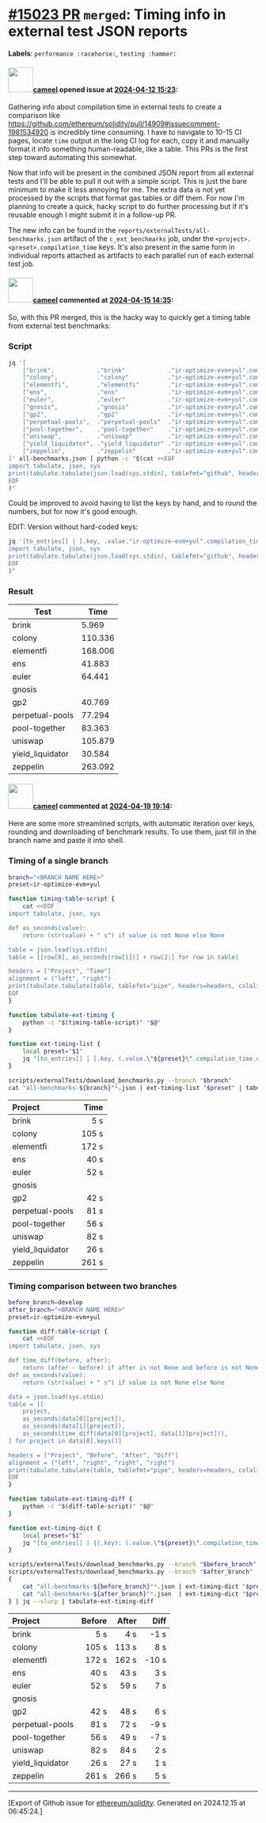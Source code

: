 # [\#15023 PR](https://github.com/ethereum/solidity/pull/15023) `merged`: Timing info in external test JSON reports
**Labels**: `performance :racehorse:`, `testing :hammer:`


#### <img src="https://avatars.githubusercontent.com/u/137030?v=4" width="50">[cameel](https://github.com/cameel) opened issue at [2024-04-12 15:23](https://github.com/ethereum/solidity/pull/15023):

Gathering info about compilation time in external tests to create a comparison like https://github.com/ethereum/solidity/pull/14909#issuecomment-1981534920 is incredibly time consuming. I have to navigate to 10-15 CI pages, locate `time` output in the long CI log for each, copy it and manually format it info something human-readable, like a table. This PRs is the first step toward automating this somewhat.

Now that info will be present in the combined JSON report from all external tests and I'll be able to pull it out with a simple script. This is just the bare minimum to make it less annoying for me. The extra data is not yet processed by the scripts that format gas tables or diff them. For now I'm planning to create a quick, hacky script to do further processing but if it's reusable enough I might submit it in a follow-up PR.

The new info can be found in the `reports/externalTests/all-benchmarks.json` artifact of the `c_ext_benchmarks` job, under the `<project>.<preset>.compilation_time` keys. It's also present in the same form in individual reports attached as artifacts to each parallel run of each external test job.

#### <img src="https://avatars.githubusercontent.com/u/137030?v=4" width="50">[cameel](https://github.com/cameel) commented at [2024-04-15 14:35](https://github.com/ethereum/solidity/pull/15023#issuecomment-2057014870):

So, with this PR merged, this is the hacky way to quickly get a timing table from external test benchmarks:

### Script
```bash
jq '[
    ["brink",            ."brink"            ."ir-optimize-evm+yul".compilation_time.user],
    ["colony",           ."colony"           ."ir-optimize-evm+yul".compilation_time.user],
    ["elementfi",        ."elementfi"        ."ir-optimize-evm+yul".compilation_time.user],
    ["ens",              ."ens"              ."ir-optimize-evm+yul".compilation_time.user],
    ["euler",            ."euler"            ."ir-optimize-evm+yul".compilation_time.user],
    ["gnosis",           ."gnosis"           ."ir-optimize-evm+yul".compilation_time.user],
    ["gp2",              ."gp2"              ."ir-optimize-evm+yul".compilation_time.user],
    ["perpetual-pools",  ."perpetual-pools"  ."ir-optimize-evm+yul".compilation_time.user],
    ["pool-together",    ."pool-together"    ."ir-optimize-evm+yul".compilation_time.user],
    ["uniswap",          ."uniswap"          ."ir-optimize-evm+yul".compilation_time.user],
    ["yield_liquidator", ."yield_liquidator" ."ir-optimize-evm+yul".compilation_time.user],
    ["zeppelin",         ."zeppelin"         ."ir-optimize-evm+yul".compilation_time.user]
]' all-benchmarks.json | python -c "$(cat <<EOF
import tabulate, json, sys
print(tabulate.tabulate(json.load(sys.stdin), tablefmt="github", headers=["Test", "Time"]))
EOF
)"
```

Could be improved to avoid having to list the keys by hand, and to round the numbers, but for now it's good enough.

EDIT: Version without hard-coded keys:

```bash
jq '[to_entries[] | [.key, .value."ir-optimize-evm+yul".compilation_time.user]]' all-benchmarks.json | python -c "$(cat <<EOF
import tabulate, json, sys
print(tabulate.tabulate(json.load(sys.stdin), tablefmt="github", headers=["Test", "Time"]))
EOF
)"
```

### Result
| Test             |    Time |
|------------------|---------|
| brink            |   5.969 |
| colony           | 110.336 |
| elementfi        | 168.006 |
| ens              |  41.883 |
| euler            |  64.441 |
| gnosis           |         |
| gp2              |  40.769 |
| perpetual-pools  |  77.294 |
| pool-together    |  83.363 |
| uniswap          | 105.879 |
| yield_liquidator |  30.584 |
| zeppelin         | 263.092 |

#### <img src="https://avatars.githubusercontent.com/u/137030?v=4" width="50">[cameel](https://github.com/cameel) commented at [2024-04-19 19:14](https://github.com/ethereum/solidity/pull/15023#issuecomment-2067151960):

Here are some more streamlined scripts, with automatic iteration over keys, rounding and downloading of benchmark results. To use them, just fill in the branch name and paste it into shell.

### Timing of a single branch
```bash
branch="<BRANCH NAME HERE>"
preset=ir-optimize-evm+yul

function timing-table-script {
    cat <<EOF
import tabulate, json, sys

def as_seconds(value):
    return (str(value) + " s") if value is not None else None

table = json.load(sys.stdin)
table = [[row[0], as_seconds(row[1])] + row[2:] for row in table]

headers = ["Project", "Time"]
alignment = ("left", "right")
print(tabulate.tabulate(table, tablefmt="pipe", headers=headers, colalign=alignment))
EOF
}

function tabulate-ext-timing {
    python -c "$(timing-table-script)" "$@"
}

function ext-timing-list {
    local preset="$1"
    jq "[to_entries[] | [.key, (.value.\"${preset}\".compilation_time.user | if . != null then round else . end)]]" "${@:2}"
}

scripts/externalTests/download_benchmarks.py --branch "$branch"
cat "all-benchmarks-${branch}"*.json | ext-timing-list "$preset" | tabulate-ext-timing
```

| Project          |   Time |
|:-----------------|-------:|
| brink            |    5 s |
| colony           |  105 s |
| elementfi        |  172 s |
| ens              |   40 s |
| euler            |   52 s |
| gnosis           |        |
| gp2              |   42 s |
| perpetual-pools  |   81 s |
| pool-together    |   56 s |
| uniswap          |   82 s |
| yield_liquidator |   26 s |
| zeppelin         |  261 s |

### Timing comparison between two branches
```bash
before_branch=develop
after_branch="<BRANCH NAME HERE>"
preset=ir-optimize-evm+yul

function diff-table-script {
    cat <<EOF
import tabulate, json, sys

def time_diff(before, after):
    return (after - before) if after is not None and before is not None else None
def as_seconds(value):
    return (str(value) + " s") if value is not None else None

data = json.load(sys.stdin)
table = [[
    project,
    as_seconds(data[0][project]),
    as_seconds(data[1][project]),
    as_seconds(time_diff(data[0][project], data[1][project])),
] for project in data[0].keys()]

headers = ["Project", "Before", "After", "Diff"]
alignment = ("left", "right", "right", "right")
print(tabulate.tabulate(table, tablefmt="pipe", headers=headers, colalign=alignment))
EOF
}

function tabulate-ext-timing-diff {
    python -c "$(diff-table-script)" "$@"
}

function ext-timing-dict {
    local preset="$1"
    jq "[to_entries[] | {(.key): (.value.\"${preset}\".compilation_time.user | if . != null then round else . end)}] | add" "${@:2}"
}

scripts/externalTests/download_benchmarks.py --branch "$before_branch"
scripts/externalTests/download_benchmarks.py --branch "$after_branch"
{
    cat "all-benchmarks-${before_branch}"*.json | ext-timing-dict "$preset"
    cat "all-benchmarks-${after_branch}"*.json  | ext-timing-dict "$preset"
} | jq --slurp | tabulate-ext-timing-diff
```

| Project          |   Before |   After |   Diff |
|:-----------------|---------:|--------:|-------:|
| brink            |      5 s |     4 s |   -1 s |
| colony           |    105 s |   113 s |    8 s |
| elementfi        |    172 s |   162 s |  -10 s |
| ens              |     40 s |    43 s |    3 s |
| euler            |     52 s |    59 s |    7 s |
| gnosis           |          |         |        |
| gp2              |     42 s |    48 s |    6 s |
| perpetual-pools  |     81 s |    72 s |   -9 s |
| pool-together    |     56 s |    49 s |   -7 s |
| uniswap          |     82 s |    84 s |    2 s |
| yield_liquidator |     26 s |    27 s |    1 s |
| zeppelin         |    261 s |   266 s |    5 s |


-------------------------------------------------------------------------------



[Export of Github issue for [ethereum/solidity](https://github.com/ethereum/solidity). Generated on 2024.12.15 at 06:45:24.]
